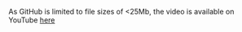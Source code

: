 As GitHub is limited to file sizes of <25Mb, the video is available on YouTube [here](https://youtu.be/Phr3IPDH-FY)

